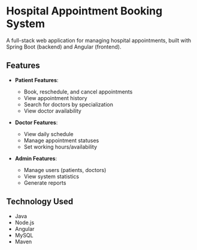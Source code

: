 # Hospital Appointment Booking System

A full-stack web application for managing hospital appointments, built with Spring Boot (backend) and Angular (frontend).

## Features

- **Patient Features**:
  - Book, reschedule, and cancel appointments
  - View appointment history
  - Search for doctors by specialization
  - View doctor availability

- **Doctor Features**:
  - View daily schedule
  - Manage appointment statuses
  - Set working hours/availability

- **Admin Features**:
  - Manage users (patients, doctors)
  - View system statistics
  - Generate reports

## Technology Used

- Java 
- Node.js 
- Angular 
- MySQL 
- Maven 
